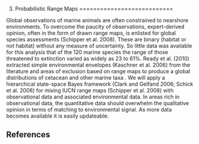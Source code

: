3. Probabilistic Range Maps
===========================

Global observations of marine animals are often constrained to nearshore
environments. To overcome the paucity of observations, expert-derived
opinion, often in the form of drawn range maps, is enlisted for global
species assessments (Schipper et al. 2008). These are binary (habitat or
not habitat) without any measure of uncertainty. So little data was
available for this analysis that of the 120 marine species the range of
those threatened to extinction varied as widely as 23 to 61%. Ready et
al. (2010) extracted simple environmental envelopes (Kaschner et al.
2006) from the literature and areas of exclusion based on range maps to
produce a global distributions of cetacean and other marine taxa . We
will apply a hierarchical state-space Bayes framework (Clark and Gelfand
2006; Schick et al. 2008) for mixing IUCN range maps (Schipper et al.
2008) with observational data and associated environmental data. In
areas rich in observational data, the quantitative data should overwhelm
the qualitative opinion in terms of matching to environmental signal. As
more data becomes available it is easily updateable.

References
----------
